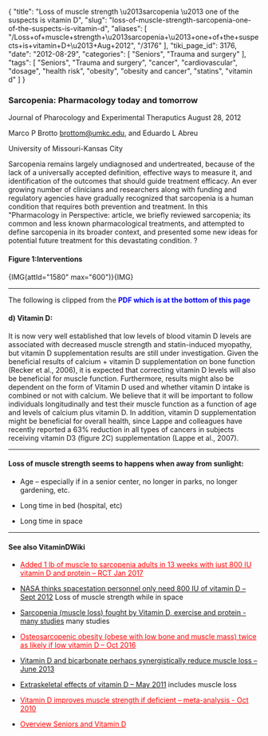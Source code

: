 {
    "title": "Loss of muscle strength \u2013sarcopenia \u2013 one of the suspects is vitamin D",
    "slug": "loss-of-muscle-strength-sarcopenia-one-of-the-suspects-is-vitamin-d",
    "aliases": [
        "/Loss+of+muscle+strength+\u2013sarcopenia+\u2013+one+of+the+suspects+is+vitamin+D+\u2013+Aug+2012",
        "/3176"
    ],
    "tiki_page_id": 3176,
    "date": "2012-08-29",
    "categories": [
        "Seniors",
        "Trauma and surgery"
    ],
    "tags": [
        "Seniors",
        "Trauma and surgery",
        "cancer",
        "cardiovascular",
        "dosage",
        "health risk",
        "obesity",
        "obesity and cancer",
        "statins",
        "vitamin d"
    ]
}


### Sarcopenia: Pharmacology today and tomorrow

Journal of Pharocology and Experimental Theraputics August 28, 2012 

Marco P Brotto brottom@umkc.edu, and Eduardo L Abreu

University of Missouri-Kansas City

Sarcopenia remains largely undiagnosed and undertreated, because of the lack of a universally accepted definition, effective ways to measure it, and identification of the outcomes that should guide treatment efficacy. An ever growing number of clinicians and researchers along with funding and regulatory agencies have gradually recognized that sarcopenia is a human condition that requires both prevention and treatment. In this "Pharmacology in Perspective: article, we briefly reviewed sarcopenia; its common and less known pharmacological treatments, and attempted to define sarcopenia in its broader context, and presented some new ideas for potential future treatment for this devastating condition. ?

#### Figure 1:Interventions

{IMG(attId="1580" max="600")}{IMG}

---

The following is clipped from the  **<span style="color:#00F;">PDF which is at the bottom of  this page</span>** 

#### d) Vitamin D:

It is now very well established that low levels of blood vitamin D levels are associated with decreased muscle strength and statin-induced myopathy, but vitamin D supplementation results are still under investigation. Given the beneficial results of calcium + vitamin D supplementation on bone function (Recker et al., 2006), it is expected that correcting vitamin D levels will also be beneficial for muscle function. Furthermore, results might also be dependent on the form of Vitamin D used and whether vitamin D intake is combined or not with calcium. We believe that it will be important to follow individuals longitudinally and test their muscle function as a function of age and levels of calcium plus vitamin D. In addition, vitamin D supplementation might be beneficial for overall health, since Lappe and colleagues have recently reported a 63% reduction in all types of cancers in subjects receiving vitamin D3 (figure 2C) supplementation (Lappe et al., 2007).

---

#### Loss of muscle strength seems to happens when away from sunlight:

* Age – especially if in a senior center, no longer in parks, no longer gardening, etc.

* Long time in bed (hospital, etc)

* Long time in space

---

#### See also VitaminDWiki

* <a href="/posts/added-1-lb-of-muscle-to-sarcopenia-adults-in-13-weeks-with-just-800-iu-vitamin-d-and-protein-rct" style="color: red; text-decoration: underline;" title="This post/category does not exist yet: Added 1 lb of muscle to sarcopenia adults in 13 weeks with just 800 IU vitamin D and protein – RCT Jan 2017">Added 1 lb of muscle to sarcopenia adults in 13 weeks with just 800 IU vitamin D and protein – RCT Jan 2017</a>

* [NASA thinks spacestation personnel only need 800 IU of vitamin D – Sept 2012](/posts/nasa-thinks-spacestation-personnel-only-need-800-iu-of-vitamin-d) Loss of muscle strength while in space

* [Sarcopenia (muscle loss) fought by Vitamin D, exercise and protein - many studies](/posts/sarcopenia-muscle-loss-fought-by-vitamin-d-exercise-and-protein-many-studies) many studies

* <a href="/posts/osteosarcopenic-obesity-obese-with-low-bone-and-muscle-mass-twice-as-likely-if-low-vitamin-d" style="color: red; text-decoration: underline;" title="This post/category does not exist yet: Osteosarcopenic obesity (obese with low bone and muscle mass) twice as likely if low vitamin D – Oct 2016">Osteosarcopenic obesity (obese with low bone and muscle mass) twice as likely if low vitamin D – Oct 2016</a>

* [Vitamin D and bicarbonate perhaps synergistically reduce muscle loss – June 2013](/posts/vitamin-d-and-bicarbonate-perhaps-synergistically-reduce-muscle-loss)

* [Extraskeletal effects of vitamin D – May 2011](/posts/extraskeletal-effects-of-vitamin-d) includes muscle loss

* <a href="/posts/vitamin-d-improves-muscle-strength-if-deficient-meta-analysis" style="color: red; text-decoration: underline;" title="This link has an unknown page_id: 1035">Vitamin D improves muscle strength if deficient – meta-analysis - Oct 2010</a>

* <a href="/posts/overview-seniors-and-vitamin-d" style="color: red; text-decoration: underline;" title="This link has an unknown page_id: 28">Overview Seniors and Vitamin D</a>